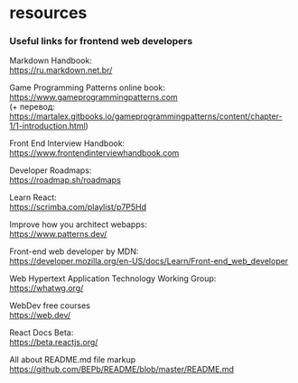 # resources
### Useful links for frontend web developers

Markdown Handbook:  
https://ru.markdown.net.br/

Game Programming Patterns online book:  
https://www.gameprogrammingpatterns.com  
(+ перевод: https://martalex.gitbooks.io/gameprogrammingpatterns/content/chapter-1/1-introduction.html)

Front End Interview Handbook:  
https://www.frontendinterviewhandbook.com

Developer Roadmaps:  
https://roadmap.sh/roadmaps

Learn React:  
https://scrimba.com/playlist/p7P5Hd 

Improve how you architect webapps:  
https://www.patterns.dev/

Front-end web developer by MDN:  
https://developer.mozilla.org/en-US/docs/Learn/Front-end_web_developer

Web Hypertext Application Technology Working Group:  
https://whatwg.org/

WebDev free courses  
https://web.dev/

React Docs Beta:  
https://beta.reactjs.org/

All about README.md file markup  
https://github.com/BEPb/README/blob/master/README.md
